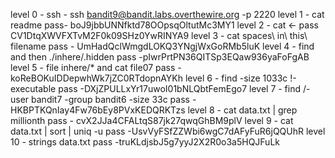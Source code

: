 level 0 - ssh - ssh bandit9@bandit.labs.overthewire.org -p 2220
level 1 - cat readme pass- boJ9jbbUNNfktd78OOpsqOltutMc3MY1
level 2 - cat <-  pass CV1DtqXWVFXTvM2F0k09SHz0YwRINYA9
level 3 - cat spaces\ in\ this\ filename pass - UmHadQclWmgdLOKQ3YNgjWxGoRMb5luK
level 4 - find and then ./inhere/.hidden pass -pIwrPrtPN36QITSp3EQaw936yaFoFgAB
level 5 - file inhere/* and cat file07 pass - koReBOKuIDDepwhWk7jZC0RTdopnAYKh
level 6 - find -size 1033c !-executable pass -DXjZPULLxYr17uwoI01bNLQbtFemEgo7
level 7 - find /-user bandit7 -group bandit6 -size 33c pass -HKBPTKQnIay4Fw76bEy8PVxKEDQRKTzs
level 8 - cat data.txt | grep millionth pass - cvX2JJa4CFALtqS87jk27qwqGhBM9plV
level 9 - cat data.txt | sort | uniq -u pass -UsvVyFSfZZWbi6wgC7dAFyFuR6jQQUhR
level 10 -  strings data.txt pass -truKLdjsbJ5g7yyJ2X2R0o3a5HQJFuLk

